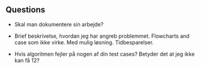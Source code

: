 ## Questions 
- Skal man dokumentere sin arbejde?
* Brief beskrivelse, hvordan jeg har angreb problemmet. Flowcharts and case som ikke virke. Med mulig løsning. Tidbesparelser. 

- Hvis algoritmen fejler på nogen af din test cases? Betyder det at jeg ikke kan få 12?
